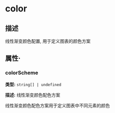 # color
## 描述
线性渐变颜色配置, 用于定义图表的颜色方案


## 属性·

### colorScheme

**类型:** `string[] | undefined`

**描述:**
线性渐变颜色配色方案

线性渐变颜色配色方案用于定义图表中不同元素的颜色